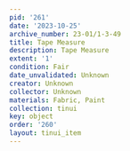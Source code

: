 ```yaml
---
pid: '261'
date: '2023-10-25'
archive_number: 23-01/1-3-49
title: Tape Measure
description: Tape Measure
extent: '1'
condition: Fair
date_unvalidated: Unknown
creator: Unknown
collector: Unknown
materials: Fabric, Paint
collection: tinui
key: object
order: '260'
layout: tinui_item
---
```

